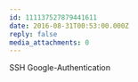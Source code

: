 ```yaml
---
id: 111137527879441611
date: 2016-08-31T00:53:00.000Z
reply: false
media_attachments: 0
---
```


SSH Google-Authentication ​​​​


